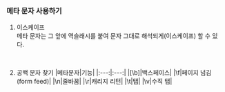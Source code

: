 ### 메타 문자 사용하기
1. 이스케이프</br>
메타 문자는 그 앞에 역슬래시를 붙여 문자 그대로 해석되게(이스케이프) 할 수 있다.</br>

</br>

2. 공백 문자 찾기
|메타문자|기능|
|:---:|:---:|
|[\b]|백스페이스|
|\f|페이지 넘김(form feed)|
|\n|줄바꿈|
|\r|캐리지 리턴|
|\t|탭|
|\v|수직 탭|
